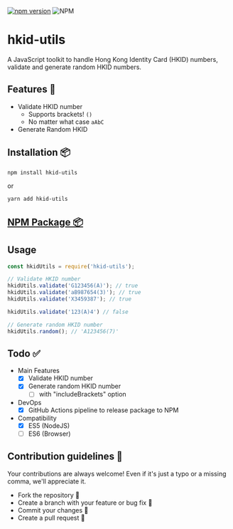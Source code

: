 [![npm version](https://badge.fury.io/js/hkid-utils.svg)](https://badge.fury.io/js/hkid-utils)
![NPM](https://img.shields.io/npm/l/hkid-utils)
# hkid-utils

A JavaScript toolkit to handle Hong Kong Identity Card (HKID) numbers, validate and generate random HKID numbers.
 

## Features 🤖

- Validate HKID number
  - Supports brackets! `()`
  - No matter what case `aAbC`
- Generate Random HKID
## Installation 📦

```sh
npm install hkid-utils
```

or   
```sh
yarn add hkid-utils
```
## [NPM Package 📦](https://www.npmjs.com/package/hkid-utils)
## Usage

```javascript
const hkidUtils = require('hkid-utils');

// Validate HKID number
hkidUtils.validate('G123456(A)'); // true
hkidUtils.validate('aB987654(3)'); // true
hkidUtils.validate('X3459387'); // true

hkidUtils.validate('123(A)4') // false

// Generate random HKID number
hkidUtils.random(); // 'A123456(7)'
```

## Todo ✅
- Main Features
  - [x] Validate HKID number
  - [x] Generate random HKID number
    - [ ] with "includeBrackets" option

- DevOps
  - [x] GitHub Actions pipeline to release package to NPM
- Compatibility
  - [x] ES5 (NodeJS)
  - [ ] ES6 (Browser)

## Contribution guidelines 📝
Your contributions are always welcome! Even if it's just a typo or a missing comma, we'll appreciate it.
- Fork the repository 🍴
- Create a branch with your feature or bug fix 🎋
- Commit your changes 💽
- Create a pull request 🧰
